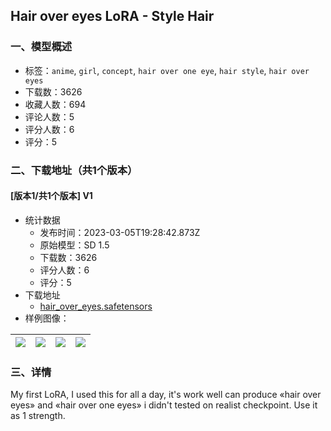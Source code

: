 ## Hair over eyes LoRA - Style Hair
### 一、模型概述

- 标签：`anime`, `girl`, `concept`, `hair over one eye`, `hair style`, `hair over eyes`
- 下载数：3626
- 收藏人数：694
- 评论人数：5
- 评分人数：6
- 评分：5

### 二、下载地址（共1个版本）

#### [版本1/共1个版本] V1

- 统计数据
  - 发布时间：2023-03-05T19:28:42.873Z
  - 原始模型：SD 1.5
  - 下载数：3626
  - 评分人数：6
  - 评分：5
- 下载地址
  - [hair_over_eyes.safetensors](https://civitai.com/api/download/models/19063)
- 样例图像：

| <img src="https://image.civitai.com/xG1nkqKTMzGDvpLrqFT7WA/86553992-1bf5-496f-1ef7-26c1c9bd1800/width=450/199350.jpeg" /> | <img src="https://image.civitai.com/xG1nkqKTMzGDvpLrqFT7WA/f9e871e5-cd33-4d89-2bac-ed5e2c8da400/width=450/199356.jpeg" /> | <img src="https://image.civitai.com/xG1nkqKTMzGDvpLrqFT7WA/508fdfca-e68e-4998-8160-db9f0f10aa00/width=450/199355.jpeg" /> | <img src="https://image.civitai.com/xG1nkqKTMzGDvpLrqFT7WA/96a23820-2548-44fa-35a1-7033b5774800/width=450/199354.jpeg" /> |
| ---- | ---- | ---- | ---- |


### 三、详情
<p>My first LoRA, I used this for all a day, it's work well can produce «hair over eyes» and «hair over one eyes» i didn't tested on realist checkpoint. Use it as 1 strength.</p>